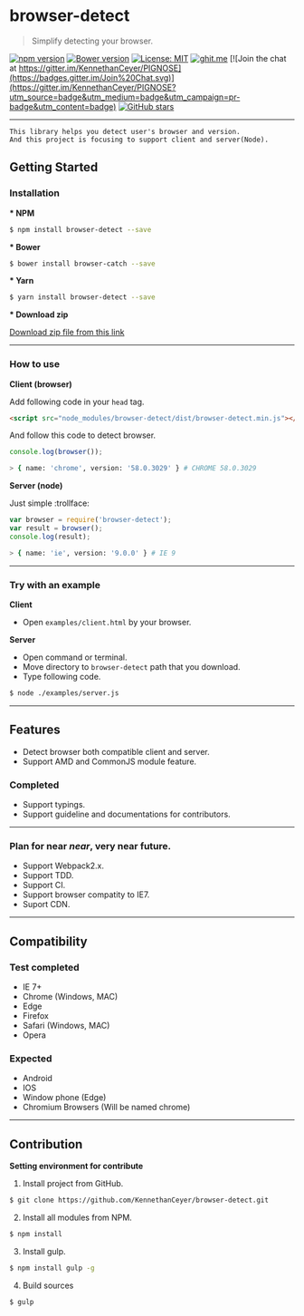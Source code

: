 # browser-detect

> Simplify detecting your browser.

[![npm version](https://badge.fury.io/js/browser-detect.svg)](https://badge.fury.io/js/browser-detect) [![Bower version](https://badge.fury.io/bo/browser-catch.svg)](https://badge.fury.io/bo/browser-catch) [![License: MIT](https://img.shields.io/badge/License-MIT-yellow.svg)](https://opensource.org/licenses/MIT) [![ghit.me](https://ghit.me/badge.svg?repo=KennethanCeyer/browser-detect)](https://ghit.me/repo/KennethanCeyer/browser-detect) [![Join the chat at https://gitter.im/KennethanCeyer/PIGNOSE](https://badges.gitter.im/Join%20Chat.svg)](https://gitter.im/KennethanCeyer/PIGNOSE?utm_source=badge&utm_medium=badge&utm_campaign=pr-badge&utm_content=badge) [![GitHub stars](https://githubbadges.com/star.svg?user=KennethanCeyer&repo=browser-detect&background=007ecg&color=ffffff&style=flat)](https://github.com/KennethanCeyer/browser-detect)

----

```plaintext
This library helps you detect user's browser and version.
And this project is focusing to support client and server(Node).
```

## Getting Started

### Installation

**\* NPM**

```bash
$ npm install browser-detect --save
```

**\* Bower**

```bash
$ bower install browser-catch --save
```

**\* Yarn**

```bash
$ yarn install browser-detect --save
```

**\* Download zip**

[Download zip file from this link](https://github.com/KennethanCeyer/browser-detect/archive/master.zip)

----

### How to use

**Client (browser)**

Add following code in your `head` tag.

```html
<script src="node_modules/browser-detect/dist/browser-detect.min.js"></script>
```

And follow this code to detect browser.

```javascript
console.log(browser());
```

```bash
> { name: 'chrome', version: '58.0.3029' } # CHROME 58.0.3029
```

**Server (node)**

Just simple :trollface:

```javascript
var browser = require('browser-detect');
var result = browser();
console.log(result);
```

```bash
> { name: 'ie', version: '9.0.0' } # IE 9
```

----

### Try with an example

**Client**

- Open `examples/client.html` by your browser.

**Server**

- Open command or terminal.
- Move directory to `browser-detect` path that you download.
- Type following code.

```bash
$ node ./examples/server.js
```

----

## Features

- Detect browser both compatible client and server.
- Support AMD and CommonJS module feature.

### Completed

- Support typings.
- Support guideline and documentations for contributors.

----

### Plan for near *near*, **very near** future.

- Support Webpack2.x.
- Support TDD.
- Support CI.
- Support browser compatity to IE7.
- Suport CDN.

----

## Compatibility

### Test completed

- IE 7+
- Chrome (Windows, MAC)
- Edge
- Firefox
- Safari (Windows, MAC)
- Opera

### Expected

- Android
- IOS
- Window phone (Edge)
- Chromium Browsers (Will be named chrome)

----

## Contribution

**Setting environment for contribute**

1. Install project from GitHub.

```bash
$ git clone https://github.com/KennethanCeyer/browser-detect.git
```

2. Install all modules from NPM.

```bash
$ npm install
```

3. Install gulp.

```bash
$ npm install gulp -g
```

4. Build sources

```bash
$ gulp
```
